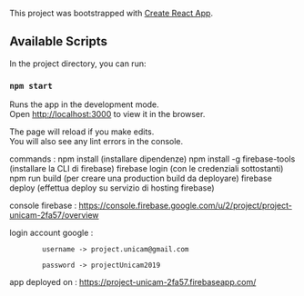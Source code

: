 This project was bootstrapped with [Create React App](https://github.com/facebook/create-react-app).

## Available Scripts

In the project directory, you can run:

### `npm start`

Runs the app in the development mode.<br>
Open [http://localhost:3000](http://localhost:3000) to view it in the browser.

The page will reload if you make edits.<br>
You will also see any lint errors in the console.


commands :
npm install (installare dipendenze)
npm install -g firebase-tools (installare la CLI di firebase)
firebase login (con le credenziali sottostanti)
npm run build (per creare una production build da deployare)
firebase deploy (effettua deploy su servizio di hosting firebase)



console firebase : https://console.firebase.google.com/u/2/project/project-unicam-2fa57/overview

login account google : 
			
			username -> project.unicam@gmail.com
			
			password -> projectUnicam2019


app deployed on : https://project-unicam-2fa57.firebaseapp.com/
